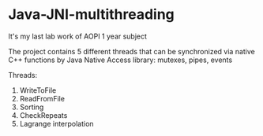 # Java-JNI-multithreading
It's my last lab work of AOPI 1 year subject

The project contains 5 different threads that can be synchronized via native C++ functions by Java Native Access library: mutexes, pipes, events

Threads:
1. WriteToFile
2. ReadFromFile
3. Sorting
4. CheckRepeats
5. Lagrange interpolation



